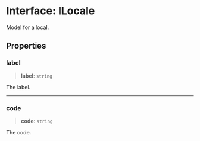 # Interface: ILocale

Model for a local.

## Properties

### label

> **label**: `string`

The label.

***

### code

> **code**: `string`

The code.

